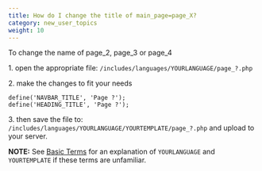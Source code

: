 ```yaml
---
title: How do I change the title of main_page=page_X?
category: new_user_topics 
weight: 10
---
```

To change the name of page_2, page_3 or page_4  

1\. open the appropriate file: `/includes/languages/YOURLANGUAGE/page_?.php`

2\. make the changes to fit your needs  

```
define('NAVBAR_TITLE', 'Page ?');  
define('HEADING_TITLE', 'Page ?');
```

3\. then save the file to:  
`/includes/languages/YOURLANGUAGE/YOURTEMPLATE/page_?.php` and upload to your server.  

**NOTE:** See [Basic Terms](/user/first_steps/basic_terms/) for an 
explanation of `YOURLANGUAGE` and `YOURTEMPLATE` if these terms are 
unfamiliar. 


